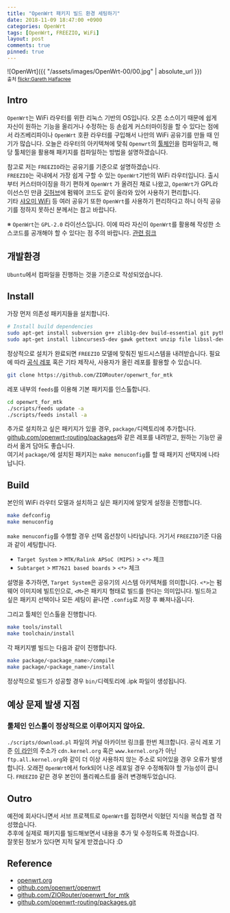 ```yaml
---
title: "OpenWrt 패키지 빌드 환경 세팅하기"
date: 2018-11-09 18:47:00 +0900
categories: OpenWrt
tags: [OpenWrt, FREEZIO, WiFi]
layout: post
comments: true
pinned: true
---
```

![OpenWrt]({{ "/assets/images/OpenWrt-00/00.jpg" | absolute_url }})  
<sub>출처 [flickr:Gareth Halfacree](https://www.flickr.com/photos/120586634@N05/15614095254)</sub>

## Intro
`OpenWrt`는 WiFi 라우터를 위한 리눅스 기반의 OS입니다. 오픈 소스이기 때문에 쉽게 자신이 원하는 기능을 올리거나 수정하는 등 손쉽게 커스터마이징을 할 수 있다는 점에서 라즈베리파이나 `OpenWrt` 호환 라우터를 구입해서 나만의 WiFi 공유기를 만들 때 인기가 많습니다. 오늘은 라우터의 아키텍쳐에 맞춰 `Openwrt`의 [툴체인](https://ko.wikipedia.org/wiki/%ED%88%B4%EC%B2%B4%EC%9D%B8)을 컴파일하고, 해당 툴체인을 활용해 패키지를 컴파일하는 방법을 설명하겠습니다.  

참고로 저는 `FREEZIO`라는 공유기를 기준으로 설명하겠습니다.  
`FREEZIO`는 국내에서 가장 쉽게 구할 수 있는 `OpenWrt`기반의 WiFi 라우터입니다. 출시부터 커스터마이징을 하기 편하게 `OpenWrt` 가 올려진 채로 나왔고, `OpenWrt`가 GPL라이선스인 만큼 [깃허브](https://github.com/ZIORouter/openwrt_for_mtk)에 펌웨어 코드도 같이 올라와 있어 사용하기 편리합니다.  
기타 [샤오미 WiFi](https://oldwiki.archive.openwrt.org/toh/xiaomi/start) 등 여러 공유기 또한 `OpenWrt`를 사용하기 편리하다고 하니 아직 공유기를 정하지 못하신 분께서는 참고 바랍니다.

※ `OpenWrt`는 `GPL-2.0` 라이선스입니다. 이에 따라 자신이 `OpenWrt`를 활용해 작성한 소스코드를 공개해야 할 수 있다는 점 주의 바랍니다. [관련 링크](https://openwrt.org/license)

## 개발환경
`Ubuntu`에서 컴파일을 진행하는 것을 기준으로 작성되었습니다.

## Install
가장 먼저 의존성 패키지들을 설치합니다.
```bash
# Install build dependencies
sudo apt-get install subversion g++ zlib1g-dev build-essential git python
sudo apt-get install libncurses5-dev gawk gettext unzip file libssl-dev wget
```
정상적으로 설치가 완료되면 `FREEZIO` 모델에 맞춰진 빌드시스템을 내려받습니다. 필요에 따라 [공식 레포](https://github.com/openwrt/openwrt) 혹은 기타 제작사, 사용자가 올린 레포를 활용할 수 있습니다.
```bash
git clone https://github.com/ZIORouter/openwrt_for_mtk
```
레포 내부의 `feeds`를 이용해 기본 패키지를 인스톨합니다.
```bash
cd openwrt_for_mtk
./scripts/feeds update -a
./scripts/feeds install -a
```
추가로 설치하고 싶은 패키지가 있을 경우, `package/`디렉토리에 추가합니다.  
[github.com/openwrt-routing/packages](https://github.com/openwrt-routing/packages.git)와 같은 레포를 내려받고, 원하는 기능만 골라서 옮겨 담아도 좋습니다.  
여기서 `package/`에 설치된 패키지는 `make menuconfig`를 할 때 패키지 선택지에 나타납니다.

## Build
본인의 WiFi 라우터 모델과 설치하고 싶은 패키지에 알맞게 설정을 진행합니다.
```bash
make defconfig
make menuconfig
```
`make menuconfig`를 수행할 경우 선택 옵션창이 나타납니다. 거기서 `FREEZIO`기준 다음과 같이 세팅합니다.
- `Target System` > `MTK/Ralink APSoC (MIPS)` > `<*>` 체크
- `Subtarget` > `MT7621 based boards` > `<*>` 체크

설명을 추가하면, `Target System`은 공유기의 시스템 아키텍쳐를 의미합니다. 
 `<*>`는 펌웨어 이미지에 빌트인으로, `<M>`은 패키지 형태로 빌드를 한다는 의미입니다. 
빌드하고 싶은 패키지 선택이나 모든 세팅이 끝나면 `.config`로 저장 후 빠져나옵니다.  

그리고 툴체인 인스톨을 진행합니다.
```bash
make tools/install
make toolchain/install
```

각 패키지별 빌드는 다음과 같이 진행합니다.
```bash
make package/<package_name>/compile
make package/<package_name>/install
```

정상적으로 빌드가 성공할 경우 `bin/`디렉토리에 .ipk 파일이 생성됩니다.

## 예상 문제 발생 지점
### 툴체인 인스톨이 정상적으로 이루어지지 않아요.
`./scripts/download.pl` 파일의 커널 아카이브 링크를 한번 체크합니다. 공식 레포 기준 [이 라인](https://github.com/openwrt/openwrt/blob/master/scripts/download.pl#L236)의 주소가 `cdn.kernel.org` 혹은 `www.kernel.org`가 아닌 `ftp.all.kernel.org`와 같이 더 이상 사용하지 않는 주소로 되어있을 경우 오류가 발생합니다. 오래전 `OpenWrt`에서 fork되어 나온 레포일 경우 수정해줘야 할 가능성이 큽니다. `FREEZIO` 같은 경우 본인이 풀리퀘스트를 올려 변경해두었습니다.

## Outro
예전에 회사다니면서 서브 프로젝트로 `OpenWrt`를 접하면서 익혔던 지식을 복습할 겸 작성했습니다.  
추후에 실제로 패키지를 빌드해보면서 내용을 추가 및 수정하도록 하겠습니다.  
잘못된 정보가 있다면 지적 달게 받겠습니다 :D  

## Reference
- [openwrt.org](https://openwrt.org/)
- [github.com/openwrt/openwrt](https://github.com/openwrt/openwrt)
- [github.com/ZIORouter/openwrt_for_mtk](https://github.com/ZIORouter/openwrt_for_mtk)
- [github.com/openwrt-routing/packages.git](https://github.com/openwrt-routing/packages.git)